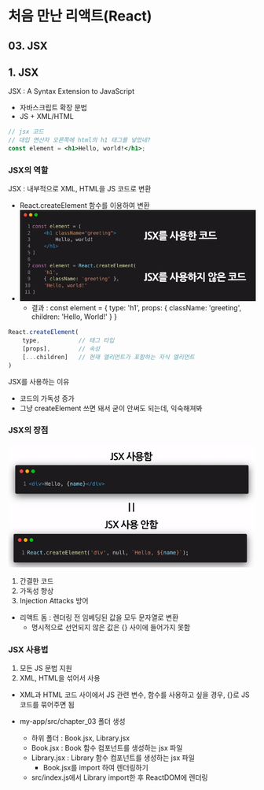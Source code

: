 # 처음 만난 리액트(React)
## 03. JSX

## 1. JSX
JSX : A Syntax Extension to JavaScript
- 자바스크립트 확장 문법
- JS + XML/HTML
```jsx
// jsx 코드
// 대입 연산자 오른쪽에 html의 h1 태그를 넣었네?
const element = <h1>Hello, world!</h1>;
```
### JSX의 역할
JSX : 내부적으로 XML, HTML을 JS 코드로 변환
- React.createElement 함수를 이용하여 변환
- ![Alt text](<../images/3. JSX/1 - JSX vs NoJSX.PNG>)
    - 결과 : const element = {
        type: 'h1',
        props: {
            className: 'greeting',
            children: 'Hello, World!'
        }
    }
```jsx
React.createElement(
    type,           // 태그 타입
    [props],        // 속성
    [...children]   // 현재 엘리먼트가 포함하는 자식 엘리먼트
)

```
JSX를 사용하는 이유
- 코드의 가독성 증가
- 그냥 createElement 쓰면 돼서 굳이 안써도 되는데, 익숙해져봐
### JSX의 장점
![Alt text](<../images/3. JSX/2 - JSX의 장점.PNG>)
1. 간결한 코드
2. 가독성 향상
3. Injection Attacks 방어
- 리액트 돔 : 렌더링 전 임베딩된 값을 모두 문자열로 변환
    - 명시적으로 선언되지 않은 값은 {} 사이에 들어가지 못함

### JSX 사용법
1. 모든 JS 문법 지원
2. XML, HTML을 섞어서 사용
- XML과 HTML 코드 사이에서 JS 관련 변수, 함수를 사용하고 싶을 경우, {}로 JS 코드를 묶어주면 됨

- my-app/src/chapter_03 폴더 생성
    - 하위 폴더 : Book.jsx, Library.jsx
    - Book.jsx : Book 함수 컴포넌트를 생성하는 jsx 파일
    - Library.jsx : Library 함수 컴포넌트를 생성하는 jsx 파일
        - Book.jsx를 import 하여 렌더링하기
    - src/index.js에서 Library import한 후 ReactDOM에 렌더링